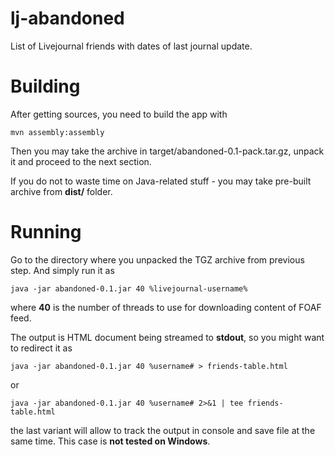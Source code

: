 lj-abandoned
============

List of Livejournal friends with dates of last journal update.

Building
============

After getting sources, you need to build the app with

    mvn assembly:assembly

Then you may take the archive in target/abandoned-0.1-pack.tar.gz, unpack it and 
proceed to the next section.

If you do not to waste time on Java-related stuff - you may take pre-built archive 
from **dist/** folder.

Running
============

Go to the directory where you unpacked the TGZ archive from previous step. 
And simply run it as

    java -jar abandoned-0.1.jar 40 %livejournal-username%

where **40** is the number of threads to use for downloading content of FOAF feed.

The output is HTML document being streamed to **stdout**, so you might want to 
redirect it as

    java -jar abandoned-0.1.jar 40 %username# > friends-table.html

or

    java -jar abandoned-0.1.jar 40 %username# 2>&1 | tee friends-table.html

the last variant will allow to track the output in console and save file at the same
time. This case is **not tested on Windows**.
